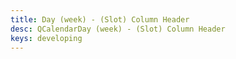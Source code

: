 ```yaml
---
title: Day (week) - (Slot) Column Header
desc: QCalendarDay (week) - (Slot) Column Header
keys: developing
---
```


<example-viewer
  title="(Slot) Column Header"
  file="WeekSlotColumnHeader"
  codepen-title="QCalendarDay"
/>
